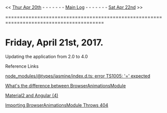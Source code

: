 << [Thur Apr 20th]() - - - - - - - [Main Log]() - - - - - - - [Sat Apr 22nd]() >> 

========================================================================================  

# Friday, April 21st, 2017.

Updating the application from 2.0 to 4.0

Reference Links

[node_modules/@types/jasmine/index.d.ts: error TS1005: '=' expected](http://stackoverflow.com/questions/42317687/node-modules-types-jasmine-index-d-ts-error-ts1005-expected)  

[What's the difference between BrowserAnimationsModule](http://stackoverflow.com/questions/43362898/whats-the-difference-between-browseranimationsmodule-and-noopanimationsmodule)  

[Material2 and Angular (4)](https://groups.google.com/forum/#!topic/angular-material2/OZfHPdLG_U8)  

[Importing BrowserAnimationsModule Throws 404](https://github.com/mgechev/angular-seed/issues/1880)